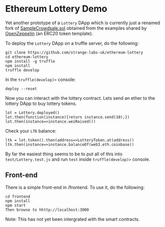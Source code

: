 # Ethereum Lottery Demo

Yet another prototype of a `Lottery` DApp which is currently just a renamed fork of [SampleCrowdsale.sol](https://github.com/OpenZeppelin/zeppelin-solidity/blob/master/contracts/examples/SampleCrowdsale.sol) obtained from the examples shared by [OpenZeppelin](https://github.com/OpenZeppelin/zeppelin-solidity) (an ERC20 token template).

To deploy the `Lottery` DApp on a truffle server, do the following:

	git clone https://github.com/strange-labs-uk/ethereum-lottery
	cd ethereum-lottery
	npm install -g truffle
	npm install
	truffle develop

In the `truffle(develop)>` console:

	deploy --reset

Now you can interact with the lottery contract. Lets send an ether to the lottery DApp to buy lottery tokens.
	
	lot = Lottery.deployed()
	lot.then(function(instance){return instance.send(10);})
	lot.then(instance=>instance.weiRaised())

Check your `LTK` balance:

	ltk = lot.token().then(address=>LotteryToken.at(address))
	ltk.then(instance=>instance.balanceOf(web3.eth.coinbase))

By far the easiest thing seems to be to put all of this into `test/Lottery.test.js` and run `test` inside `truffle(develop)>` console.


## Front-end

There is a simple front-end in /frontend. To use it, do the following:

    cd frontend
    npm install
    npm start
    Then browse to hhttp://localhost:3000
    
Note: This has not yet been intergrated with the smart contracts.